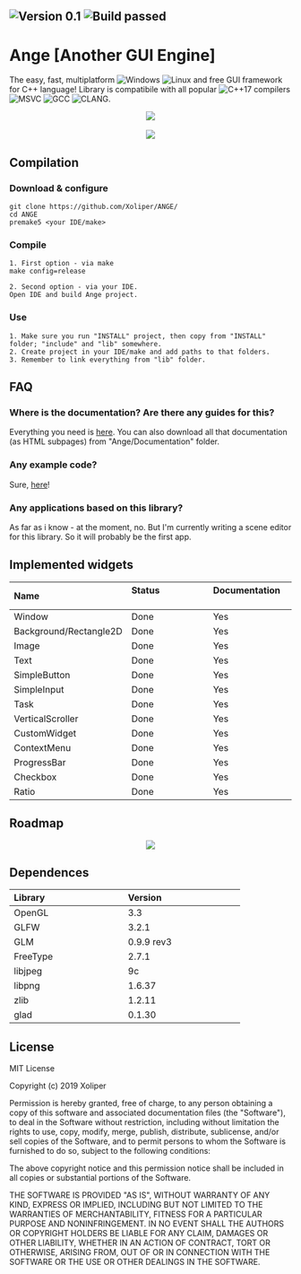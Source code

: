 ![Version 0.1](https://img.shields.io/badge/Version-0.1-brightgreen.svg) ![Build passed](https://img.shields.io/badge/Build-Passed-brightgreen.svg)
---------------------------
# Ange [Another GUI Engine]

The easy, fast, multiplatform ![Windows](https://img.shields.io/badge/Windows-blue.svg) ![Linux](https://img.shields.io/badge/Linux-blue.svg) and free GUI framework for C++ language! Library is compatibile with all popular ![C++17](https://img.shields.io/badge/C++-17-brightgreen.svg) compilers ![MSVC](https://img.shields.io/badge/MSVC-blue.svg) ![GCC](https://img.shields.io/badge/GCC-blue.svg) ![CLANG](https://img.shields.io/badge/CLANG-blue.svg).

<p align="center">
 <img src="https://github.com/Xoliper/ANGE/blob/master/preview.jpg" />
 <br><br>
 <img src="https://xoliper.github.io/ANGE/Ange/Documentation/Images/51.png" />
</p>

## Compilation

### Download & configure
```
git clone https://github.com/Xoliper/ANGE/
cd ANGE
premake5 <your IDE/make>
```

### Compile
```
1. First option - via make
make config=release

2. Second option - via your IDE.
Open IDE and build Ange project.
```

### Use
```
1. Make sure you run "INSTALL" project, then copy from "INSTALL" folder; "include" and "lib" somewhere.
2. Create project in your IDE/make and add paths to that folders.
3. Remember to link everything from "lib" folder.
```

## FAQ 

###  Where is the documentation? Are there any guides for this?

Everything you need is [here](https://xoliper.github.io/ANGE/Ange/Documentation/index.html). You can also download all that documentation (as HTML subpages) from "Ange/Documentation" folder.

### Any example code?

Sure, [here](https://xoliper.github.io/ANGE/Ange/Documentation/1.%20Usage%20example.-Guide.html)!

### Any applications based on this library?

As far as i know - at the moment, no. But I'm currently writing a scene editor for this library. So it will probably be the first app.

## Implemented widgets
| Name &emsp;&emsp;&emsp;&emsp;&emsp;&emsp;&emsp;&emsp; | Status &emsp;&emsp;&emsp;&emsp;&emsp;&emsp;&emsp;&emsp; | Documentation &emsp;&emsp;&emsp;&emsp;&emsp;&emsp;&emsp;&emsp; |
|:--------------------------|:-------------|:----|
| Window                    | Done         | Yes |
| Background/Rectangle2D    | Done         | Yes |
| Image                     | Done         | Yes |
| Text                      | Done         | Yes |
| SimpleButton              | Done         | Yes |
| SimpleInput               | Done         | Yes |
| Task                      | Done         | Yes |
| VerticalScroller          | Done         | Yes |
| CustomWidget              | Done         | Yes |
| ContextMenu               | Done         | Yes |
| ProgressBar               | Done         | Yes |
| Checkbox                  | Done         | Yes |
| Ratio		                | Done         | Yes |

## Roadmap
<p align="center">
 <img src="https://github.com/Xoliper/ANGE/blob/master/roadmap.png" />
</p>

## Dependences 
| Library &emsp;&emsp;&emsp;&emsp;&emsp;&emsp;&emsp;&emsp; | Version &emsp;&emsp;&emsp;&emsp;&emsp;&emsp;&emsp;&emsp; |
|:--------------|:-----------|
| OpenGL        | 3.3        |
| GLFW          | 3.2.1      |
| GLM           | 0.9.9 rev3 |
| FreeType      | 2.7.1      |
| libjpeg       | 9c         |
| libpng        | 1.6.37     |
| zlib          | 1.2.11     |
| glad          | 0.1.30     |

## License
MIT License

Copyright (c) 2019 Xoliper

Permission is hereby granted, free of charge, to any person obtaining a copy
of this software and associated documentation files (the "Software"), to deal
in the Software without restriction, including without limitation the rights
to use, copy, modify, merge, publish, distribute, sublicense, and/or sell
copies of the Software, and to permit persons to whom the Software is
furnished to do so, subject to the following conditions:

The above copyright notice and this permission notice shall be included in all
copies or substantial portions of the Software.

THE SOFTWARE IS PROVIDED "AS IS", WITHOUT WARRANTY OF ANY KIND, EXPRESS OR
IMPLIED, INCLUDING BUT NOT LIMITED TO THE WARRANTIES OF MERCHANTABILITY,
FITNESS FOR A PARTICULAR PURPOSE AND NONINFRINGEMENT. IN NO EVENT SHALL THE
AUTHORS OR COPYRIGHT HOLDERS BE LIABLE FOR ANY CLAIM, DAMAGES OR OTHER
LIABILITY, WHETHER IN AN ACTION OF CONTRACT, TORT OR OTHERWISE, ARISING FROM,
OUT OF OR IN CONNECTION WITH THE SOFTWARE OR THE USE OR OTHER DEALINGS IN THE
SOFTWARE.
